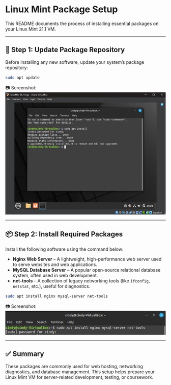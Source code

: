 # Linux Mint Package Setup

This README documents the process of installing essential packages on your Linux Mint 21.1 VM.

---

## 🔄 Step 1: Update Package Repository

Before installing any new software, update your system’s package repository:

```bash
sudo apt update
```

📷 Screenshot:
![apt update](../03-install-packages/apt-update.png)

---

## 📦 Step 2: Install Required Packages

Install the following software using the command below:

* **Nginx Web Server** – A lightweight, high-performance web server used to serve websites and web applications.
* **MySQL Database Server** – A popular open-source relational database system, often used in web development.
* **net-tools** – A collection of legacy networking tools (like `ifconfig`, `netstat`, etc.), useful for diagnostics.

```bash
sudo apt install nginx mysql-server net-tools
```

📷 Screenshot:
![package install](../03-install-packages/install-packages.png)

---

## ✅ Summary

These packages are commonly used for web hosting, networking diagnostics, and database management. This setup helps prepare your Linux Mint VM for server-related development, testing, or coursework.
